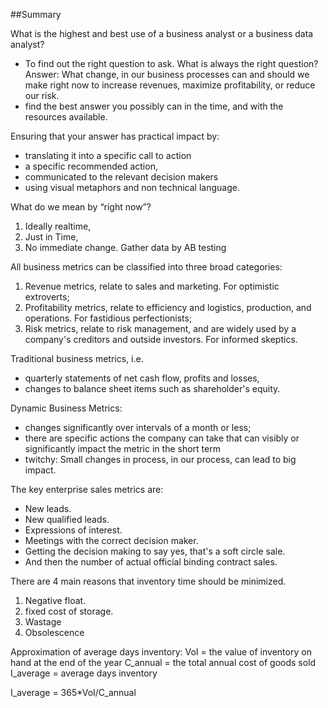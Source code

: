 ##Summary

What is the highest and best use of a business analyst or a business data analyst? 
- To find out the right question to ask.
   What is always the right question? Answer: What change, in our business processes can and should we make right now to increase revenues, maximize profitability, or reduce our risk.
- find the best answer you possibly can in the time, and with the resources available. 

Ensuring that your answer has practical impact by:
- translating it into a specific call to action
- a specific recommended action,
- communicated to the relevant decision makers
- using visual metaphors and non technical language.

What do we mean by “right now”? 

1.	Ideally realtime,
2.	Just in Time,
3.	No immediate change. Gather data by AB testing

All business metrics can be classified into three broad categories:

1.	Revenue metrics, relate to sales and marketing. For optimistic extroverts;
2.	Profitability metrics, relate to efficiency and logistics, production, and operations. For fastidious perfectionists;
3.	Risk metrics, relate to risk management, and are widely used by a company's creditors and outside investors. For informed skeptics.

Traditional business metrics, i.e.
- quarterly statements of net cash flow, profits and losses,
- changes to balance sheet items such as shareholder's equity.

Dynamic Business Metrics:
- changes significantly over intervals of a month or less;
- there are specific actions the company can take that can visibly or significantly impact the metric in the short term
- twitchy: Small changes in process, in our process, can lead to big impact.

The key enterprise sales metrics are:
- New leads.
- New qualified leads.
- Expressions of interest.
- Meetings with the correct decision maker.
- Getting the decision making to say yes, that's a soft circle sale.
- And then the number of actual official binding contract sales.

There are 4 main reasons that inventory time should be minimized.
1.	Negative float.
2.	fixed cost of storage.
3.	Wastage
4.	Obsolescence

Approximation of average days inventory:
VoI = the value of inventory on hand at the end of the year
C_annual = the total annual cost of goods sold
I_average = average days inventory 

I_average = 365*VoI/C_annual
